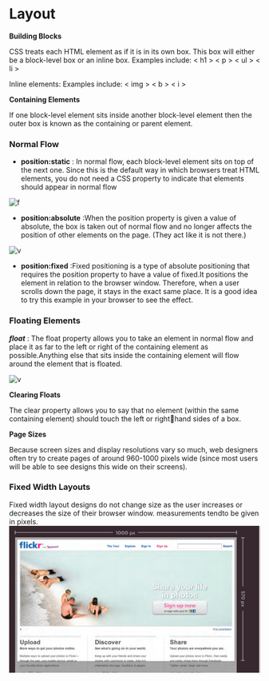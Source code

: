 # Layout

**Building Blocks**

CSS treats each HTML element as if it is in its 
own box. This box will either be a block-level
box or an inline box.
Examples include:
< h1 > < p > < ul > < li >

Inline elements: Examples include:
< img > < b > < i >

**Containing Elements**

If one block-level element sits inside another 
block-level element then the outer box is 
known as the containing or parent element.

### Normal Flow

- **position:static** : In normal flow, each block-level 
element sits on top of the next one. Since this is the default way in which browsers treat HTML elements, you do not need a CSS property to indicate that elements should appear in normal flow

![f](https://cdn.educba.com/academy/wp-content/uploads/2019/12/CSS-Position.jpg)

 - **position:absolute** :When the position property 
is given a value of absolute, the box is taken out of normal flow and no longer affects the position of other elements on the page. (They act like it is not there.)

![v](https://pbs.twimg.com/media/DSpo9RJU0AARkEw.jpg)

- **position:fixed** :Fixed positioning is a type 
of absolute positioning that requires the position property to have a value of fixed.It positions the element in relation to the browser window. Therefore, when a user scrolls down the page, it stays in the exact same place. It is a good idea to try this example in your browser to see the effect.

### Floating Elements

***float*** : The float property allows you to take an element in normal flow and place it as far to the left or right of the containing element as possible.Anything else that sits inside the containing element will flow around the element that is floated.

![v](https://miro.medium.com/max/840/1*CFwJ6lMQMOi4Oy7L8Mn17g.png)

**Clearing Floats**

The clear property allows you to say that no element (within the same containing element) should touch the left or righthand sides of a box.

**Page Sizes**

Because screen sizes and display resolutions vary so much, web 
designers often try to create pages of around 960-1000 pixels wide 
(since most users will be able to see designs this wide on their screens).



### Fixed Width Layouts
Fixed width layout designs do not change size as the user increases or decreases the size of their browser window. measurements tendto be given in pixels.
![v](sizze.PNG)